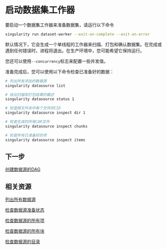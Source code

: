 # 启动数据集工作器

要启动一个数据集工作器来准备数据集，请运行以下命令

```sh
singularity run dataset-worker --exit-on-complete --exit-on-error
```

默认情况下，它会生成一个单线程的工作器来扫描、打包和确认数据集。在完成或遇到任何错误时，进程将退出。在生产环境中，您可能希望它保持运行。

您还可以使用`--concurrency`标志来配置一些并发值。

准备完成后，您可以使用以下命令检查已准备好的数据：

```sh
# 列出所有添加的数据源
singularity datasource list

# 给出扫描和打包结果的概述
singularity datasource status 1

# 检查根文件夹中每个文件的CID
singularity datasource inspect dir 1

# 检查生成的所有CAR文件
singularity datasource inspect chunks

# 检查所有已准备好的项
singularity datasource inspect items
```

## 下一步

[创建数据源的DAG](create-dag-for-the-data-source.md "mention")

## 相关资源

[列出所有数据源](../cli-reference/datasource/list.md)

[检查数据源准备状态](../cli-reference/datasource/status.md)

[检查数据源的所有项](../cli-reference/datasource/inspect/items.md)

[检查数据源的所有块](../cli-reference/datasource/inspect/chunks.md)

[检查数据源的目录](../cli-reference/datasource/inspect/dir.md)